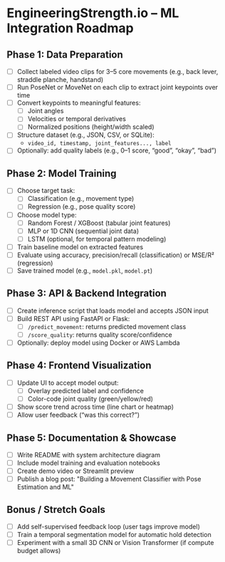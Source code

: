 # EngineeringStrength.io – ML Integration Roadmap

## Phase 1: Data Preparation

- [ ] Collect labeled video clips for 3–5 core movements (e.g., back lever, straddle planche, handstand)
- [ ] Run PoseNet or MoveNet on each clip to extract joint keypoints over time
- [ ] Convert keypoints to meaningful features:
  - [ ] Joint angles
  - [ ] Velocities or temporal derivatives
  - [ ] Normalized positions (height/width scaled)
- [ ] Structure dataset (e.g., JSON, CSV, or SQLite):
  - `video_id, timestamp, joint_features..., label`
- [ ] Optionally: add quality labels (e.g., 0–1 score, “good”, “okay”, “bad”)

## Phase 2: Model Training

- [ ] Choose target task:
  - [ ] Classification (e.g., movement type)
  - [ ] Regression (e.g., pose quality score)
- [ ] Choose model type:
  - [ ] Random Forest / XGBoost (tabular joint features)
  - [ ] MLP or 1D CNN (sequential joint data)
  - [ ] LSTM (optional, for temporal pattern modeling)
- [ ] Train baseline model on extracted features
- [ ] Evaluate using accuracy, precision/recall (classification) or MSE/R² (regression)
- [ ] Save trained model (e.g., `model.pkl`, `model.pt`)

## Phase 3: API & Backend Integration

- [ ] Create inference script that loads model and accepts JSON input
- [ ] Build REST API using FastAPI or Flask:
  - [ ] `/predict_movement`: returns predicted movement class
  - [ ] `/score_quality`: returns quality score/confidence
- [ ] Optionally: deploy model using Docker or AWS Lambda

## Phase 4: Frontend Visualization

- [ ] Update UI to accept model output:
  - [ ] Overlay predicted label and confidence
  - [ ] Color-code joint quality (green/yellow/red)
- [ ] Show score trend across time (line chart or heatmap)
- [ ] Allow user feedback (“was this correct?”)

## Phase 5: Documentation & Showcase

- [ ] Write README with system architecture diagram
- [ ] Include model training and evaluation notebooks
- [ ] Create demo video or Streamlit preview
- [ ] Publish a blog post: "Building a Movement Classifier with Pose Estimation and ML"

## Bonus / Stretch Goals

- [ ] Add self-supervised feedback loop (user tags improve model)
- [ ] Train a temporal segmentation model for automatic hold detection
- [ ] Experiment with a small 3D CNN or Vision Transformer (if compute budget allows)
